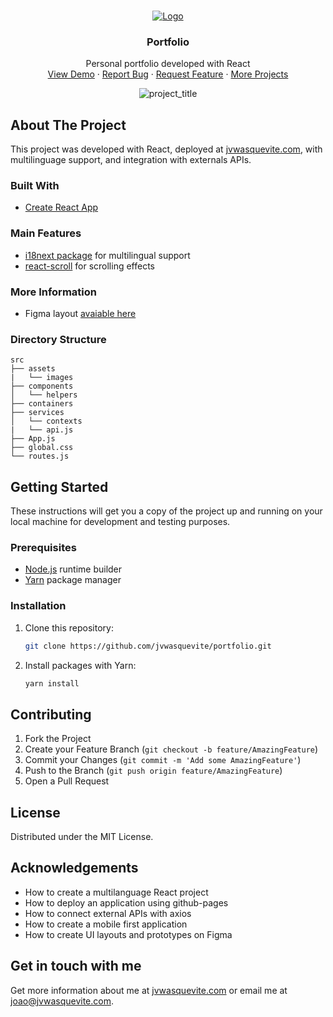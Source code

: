 <br />
<p align="center">
  <a href="https://github.com/jvwasquevite/portfolio">
    <img src="https://raw.githubusercontent.com/jvwasquevite/readme/main/logo.png?token=AMCADBC6EWPA6XJUKSPKSHLA7FU6W" alt="Logo">
  </a>

  <h3 align="center">Portfolio</h3>

  <p align="center">
    Personal portfolio developed with React
    <br />
    <a href="https://jvwasquevite.com/">View Demo</a>
    ·
    <a href="https://github.com/jvwasquevite/portfolio/issues">Report Bug</a>
    ·
    <a href="https://github.com/jvwasquevite/portfolio/issues">Request Feature</a>
    ·
    <a href="https://github.com/jvwasquevite?tab=repositories">More Projects</a>
  </p>
</p>

<!-- made at screely.com, with: shadow on, plain regular window, no background, and 80x100px padding -->
<p align="center">
<img src="https://i.imgur.com/lClrmsg.png" alt="project_title">
</p>

## About The Project

This project was developed with React, deployed at [jvwasquevite.com](https://jvwasquevite.com/), with multilinguage support, and integration with externals APIs.

### Built With

* [Create React App](https://github.com/facebook/create-react-app)

### Main Features

* [i18next package](https://www.i18next.com/) for multilingual support
* [react-scroll](https://www.npmjs.com/package/react-scroll) for scrolling effects

### More Information

* Figma layout [avaiable here](https://www.figma.com/file/pMUBIGLHYHFXXrlWafPH3v/jvwasquevite)

### Directory Structure

```
src
├── assets
|   └── images
├── components
│   └── helpers
├── containers
├── services
│   └── contexts
|   └── api.js
├── App.js
├── global.css
└── routes.js
```


## Getting Started

These instructions will get you a copy of the project up and running on your local machine for development and testing purposes.

### Prerequisites

* [Node.js](https://nodejs.org/en/) runtime builder
* [Yarn](https://classic.yarnpkg.com/en/) package manager

### Installation

1. Clone this repository:
   ```sh
   git clone https://github.com/jvwasquevite/portfolio.git
   ```
2. Install packages with Yarn:
   ```sh
   yarn install
   ```

## Contributing

1. Fork the Project
2. Create your Feature Branch (`git checkout -b feature/AmazingFeature`)
3. Commit your Changes (`git commit -m 'Add some AmazingFeature'`)
4. Push to the Branch (`git push origin feature/AmazingFeature`)
5. Open a Pull Request

## License

Distributed under the MIT License.

## Acknowledgements

* How to create a multilanguage React project
* How to deploy an application using github-pages
* How to connect external APIs with axios
* How to create a mobile first application
* How to create UI layouts and prototypes on Figma

## Get in touch with me

Get more information about me at [jvwasquevite.com](https://jvwasquevite.com/) or email me at [joao@jvwasquevite.com](mailto:joao@jvwasquevite.com).
